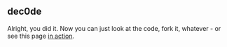 dec0de
------

Alright, you did it. Now you can just look at the code, fork it, whatever - or see this page [in action][].

[in action]: http://usefulthink.github.com/dec0de/
